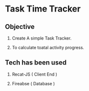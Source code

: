 # Task Time Tracker

## Objective

1. Create A simple Task Tracker.

2. To calculate toatal activity progress.

## Tech has been used

1. Recat-JS ( Client End )

2. Fireabse ( Database )
